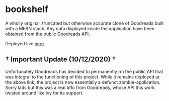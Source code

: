# bookshelf

A wholly original, truncated but otherwise accurate clone of Goodreads built with a MERN stack. Any data displayed inside the application have been obtained from the public Goodreads API.

Deployed live [here](https://goodreads-clone.herokuapp.com).

## † Important Update (10/12/2020) †

Unfortunately Goodreads has decided to permanently rm the public API that was integral to the functioning of this project. While it remains deployed at the above link, the project is now essentially a defunct zombie-application. Sorry lads but this was a real btfo from Goodreads, whose API this work twisted around like ivy for its support.
